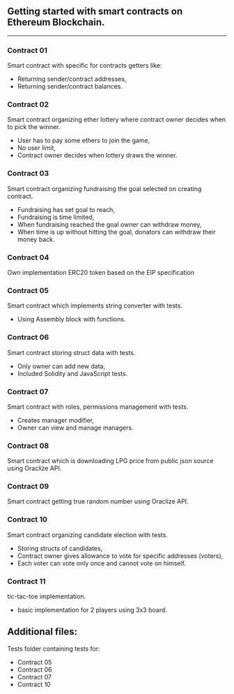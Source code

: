 ## Getting started with smart contracts on Ethereum Blockchain.
---
### Contract 01 

Smart contract with specific for contracts getters like:
* Returning sender/contract addresses,
* Returning sender/contract balances.


### Contract 02 

Smart contract organizing ether lottery where contract owner decides when to pick the winner. 
* User has to pay some ethers to join the game,
* No user limit,
* Contract owner decides when lottery draws the winner.

### Contract 03 

Smart contract organizing fundraising the goal selected on creating contract. 
* Fundraising has set goal to reach,
* Fundraising is time limited,
* When fundraising reached the goal owner can withdraw money,
* When time is up without hitting the goal, donators can withdraw their money back.
### Contract 04 

Own implementation ERC20 token based on the EIP specification 

### Contract 05 

Smart contract which implements string converter with tests. 
* Using Assembly block with functions.

### Contract 06 

Smart contract storing struct data with tests. 
* Only owner can add new data,
* Included Solidity and JavaScript tests.

### Contract 07 

Smart contract with roles, permissions management with tests. 
* Creates manager modifier,
* Owner can view and manage managers.

### Contract 08 

Smart contract which is downloading LPG price from public json source using Oraclize API. 

### Contract 09 

Smart contract getting true random number using Oraclize API. 

### Contract 10 

Smart contract organizing candidate election with tests. 
* Storing structs of candidates,
* Contract owner gives allowance to vote for specific addresses (voters),
* Each voter can vote only once and cannot vote on himself.
### Contract 11 

tic-tac-toe implementation.
* basic implementation for 2 players using 3x3 board.

  

## Additional files: 

Tests folder containing tests for:
* Contract 05
* Contract 06
* Contract 07
* Contract 10